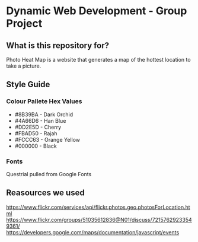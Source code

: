 # Dynamic Web Development - Group Project

## What is this repository for? 
Photo Heat Map is a website that generates a map of the hottest location to take a picture.

## Style Guide
### Colour Pallete Hex Values
* #8B39BA - Dark Orchid
* #4A66D6 - Han Blue
* #DD2E5D - Cherry 
* #FBAD50 - Rajah 
* #FCCC63 - Orange Yellow 
* #000000 - Black
### Fonts 
Questrial pulled from Google Fonts

## Reasources we used
https://www.flickr.com/services/api/flickr.photos.geo.photosForLocation.html
https://www.flickr.com/groups/51035612836@N01/discuss/72157629233549361/
https://developers.google.com/maps/documentation/javascript/events
